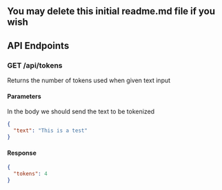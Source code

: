 ## You may delete this initial readme.md file if you wish

## API Endpoints

### GET /api/tokens

Returns the number of tokens used when given text input

#### Parameters

In the body we should send the text to be tokenized

```json
{
  "text": "This is a test"
}
```

#### Response

```json
{
  "tokens": 4
}
```
